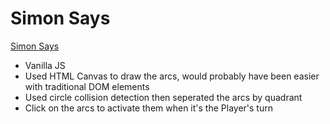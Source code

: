 # Simon Says

[Simon Says](https://brixsta.github.io/Simon-Says/)

- Vanilla JS
- Used HTML Canvas to draw the arcs, would probably have been easier with traditional DOM elements
- Used circle collision detection then seperated the arcs by quadrant
- Click on the arcs to activate them when it's the Player's turn
